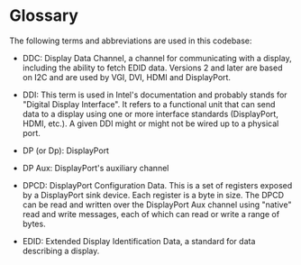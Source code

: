 # Glossary

The following terms and abbreviations are used in this codebase:

* DDC: Display Data Channel, a channel for communicating with a display,
  including the ability to fetch EDID data.  Versions 2 and later are based
  on I2C and are used by VGI, DVI, HDMI and DisplayPort.

* DDI: This term is used in Intel's documentation and probably stands for
  "Digital Display Interface".  It refers to a functional unit that can
  send data to a display using one or more interface standards
  (DisplayPort, HDMI, etc.).  A given DDI might or might not be wired up to
  a physical port.

* DP (or Dp): DisplayPort

* DP Aux: DisplayPort's auxiliary channel

* DPCD: DisplayPort Configuration Data.  This is a set of registers exposed
  by a DisplayPort sink device.  Each register is a byte in size.  The DPCD
  can be read and written over the DisplayPort Aux channel using "native"
  read and write messages, each of which can read or write a range of
  bytes.

* EDID: Extended Display Identification Data, a standard for data
  describing a display.
